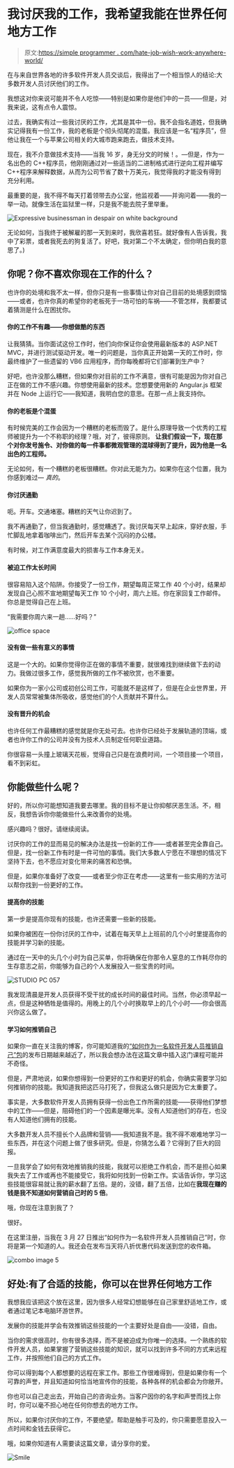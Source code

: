 # 我讨厌我的工作，我希望我能在世界任何地方工作

> 原文:[https://simple programmer . com/hate-job-wish-work-anywhere-world/](https://simpleprogrammer.com/hate-job-wish-work-anywhere-world/)

在与来自世界各地的许多软件开发人员交谈后，我得出了一个相当惊人的结论:大多数开发人员讨厌他们的工作。

我想这对你来说可能并不令人吃惊——特别是如果你是他们中的一员——但是，对我来说，这有点令人震惊。

过去，我确实有过一些我讨厌的工作，尤其是其中一份。我不会指名道姓，但我确实记得我有一份工作，我的老板是个彻头彻尾的混蛋。我应该是一名“程序员”，但他让我在一个与苹果公司相关的大城市跑来跑去，做技术支持。

现在，我不介意做技术支持——当我 16 岁，身无分文的时候！。—但是，作为一名出色的 C++程序员，他刚刚通过对一些适当的二进制格式进行逆向工程并编写 C++程序来解释数据，从而为公司节省了数十万美元，我觉得我的才能没有得到充分利用。

最重要的是，我不得不每天打着领带去办公室，他监视着——并询问着——我的一举一动。就像生活在监狱里一样，只是我不能去院子里举重。



![Expressive businessman in despair on white background](img/09482ce11ac0e220b4214bbe53d47c94.png "Expressive businessman in despair on white background")



无论如何，当我终于被解雇的那一天到来时，我欣喜若狂。就好像有人告诉我，我中了彩票，或者我死去的狗复活了。好吧，我对第二个不太确定，但你明白我的意思了。)

## 你呢？你不喜欢你现在工作的什么？

也许你的处境和我不太一样，但你只是有一些事情让你对自己目前的处境感到烦恼——或者，也许你真的希望你的老板死于一场可怕的车祸——不管怎样，我都要试着猜测是什么在困扰你。

#### 你的工作不有趣——你想做酷的东西

让我猜猜。当你面试这份工作时，他们向你保证你会使用最新版本的 ASP.NET MVC，并进行测试驱动开发。唯一的问题是，当你真正开始第一天的工作时，你最终维护了一些遗留的 VB6 应用程序，而你每晚都将它们部署到生产中？

好吧，也许没那么糟糕，但如果你对目前的工作不满意，很有可能是因为你对自己正在做的工作不感兴趣。你想使用最新的技术。您想要使用新的 Angular.js 框架并在 Node 上运行它——我知道，我明白您的意思。在那一点上我支持你。

#### 你的老板是个混蛋

有时候完美的工作会因为一个糟糕的老板而毁了。是什么原理导致一个优秀的工程师被提升为一个不称职的经理？哦，对了，彼得原则。 **让我们假设一下，现在那个对你发号施令、对你做的每一件事都微观管理的混球得到了提升，因为他是一名出色的工程师。**

无论如何，有一个糟糕的老板很糟糕。你对此无能为力。如果你在这个位置，我为你感到难过— *真的*。

#### 你讨厌通勤

呃。开车。交通堵塞。糟糕的天气让你迟到了。

我不再通勤了，但当我通勤时，感觉糟透了。我讨厌每天早上起床，穿好衣服，手忙脚乱地拿着咖啡出门，然后开车去某个沉闷的办公楼。

有时候，对工作满意度最大的损害与工作本身无关。

#### 被迫工作太长时间

很容易陷入这个陷阱。你接受了一份工作，期望每周正常工作 40 个小时，结果却发现自己心照不宣地期望每天工作 10 个小时，周六上班。你在家回复工作邮件。你总是觉得自己在上班。

“我需要你周六来一趟……好吗？”



![office space](img/4c8a03f603f03045cb697d72a7ad123b.png "office space")



#### 没有做一些有意义的事情

这是一个大的。如果你觉得你正在做的事情不重要，就很难找到继续做下去的动力。我做过很多工作，感觉我所做的工作不被欣赏，也不重要。

如果你为一家小公司或初创公司工作，可能就不是这样了，但是在企业世界里，开发人员常常被集体所吸收，感觉他们的个人贡献并不算什么。

#### 没有晋升的机会

也许任何工作最糟糕的感觉就是你无处可去。也许你已经处于发展轨道的顶端，或者也许你工作的公司并没有为技术人员制定任何职业道路。

你很容易一头撞上玻璃天花板，觉得自己只是在浪费时间，一个项目接一个项目，看不到彩虹。

## 你能做些什么呢？

好的，所以你可能想知道我要去哪里。我的目标不是让你抑郁厌恶生活。不，相反，我想告诉你你能做些什么来改善你的处境。

感兴趣吗？很好。请继续阅读。

讨厌你的工作的显而易见的解决办法是找一份新的工作——或者甚至完全靠自己。但是，找一份新工作有时是一件可怕的事情。我们大多数人宁愿在不理想的情况下坚持下去，也不愿应对变化带来的痛苦和恐惧。

但是，如果你准备好了改变——或者至少你正在考虑——这里有一些实用的方法可以帮你找到一份更好的工作。

#### 提高你的技能

第一步是提高你现有的技能，也许还需要一些新的技能。

如果你被困在一份你讨厌的工作中，试着在每天早上上班前的几个小时里提高你的技能并学习新的技能。

通过在一天中的头几个小时为自己买单，你将确保在你那令人窒息的工作耗尽你的生存意志之前，你能够为自己的个人发展投入一些宝贵的时间。



![STUDIO PC 057](img/3f44f6ae4554786ef8daf1940845bb29.png "STUDIO PC 057")



我发现清晨是开发人员获得不受干扰的成长时间的最佳时间。当然，你必须早起一点，但是这种牺牲是值得的。用晚上的几个小时换取早上的几个小时——你会很高兴你这么做了。

#### 学习如何推销自己

如果你一直在关注我的博客，你可能知道我的[“如何作为一名软件开发人员推销自己”包](https://simpleprogrammer.com/howtomarketyourself)的发布日期越来越近了，所以我会想办法在这篇文章中插入这门课程可能并不奇怪。

但是，严肃地说，如果你想得到一份更好的工作和更好的机会，你确实需要学习如何推销你的技能。我知道我把这匹马打死了，但我这么做只是因为它太重要了。

事实是，大多数软件开发人员拥有获得一份出色工作所需的技能——获得他们梦想中的工作——但是，阻碍他们的一个因素是曝光率。没有人知道他们的存在，也没有人知道他们拥有的技能。

大多数开发人员不擅长个人品牌和营销——我知道我不是。我不得不艰难地学习一些东西，并在这个问题上做了很多研究。但是，你猜怎么着？它得到了巨大的回报。

一旦我学会了如何有效地推销我的技能，我就可以拒绝工作机会，而不是担心如果我失去了工作或再也不能接受它，我将如何找到一份新工作。实话告诉你，学习这些技能很容易就让我的薪水翻了五倍。是的，没错，翻了五倍，比如在**我现在赚的钱是我不知道如何营销自己时的 5 倍**。

哦，你现在注意到我了？

很好。

在这里注册，当我在 3 月 27 日推出“如何作为一名软件开发人员推销自己”时，你将是第一个知道的人。我还会在发布当天将八折优惠代码发送到您的收件箱。



![combo image 5](img/c208d246a848911fda640a4469842b77.png "combo image 5")



## 好处:有了合适的技能，你可以在世界任何地方工作

我想我应该把这个放在这里，因为很多人经常幻想能够在自己家里舒适地工作，或者通过笔记本电脑环游世界。

发展你的技能并学会有效推销这些技能的一个主要好处是自由——没错，自由。

当你的需求很高时，你有很多选择，而不是被迫成为你唯一的选择。一个熟练的软件开发人员，如果掌握了营销这些技能的知识，就可以找到许多不同的方式来远程工作，并按照他们自己的方式工作。

你可以得到每个人都想要的远程在家工作。那些工作很难得到，但是如果你有一个可靠的声誉，并且知道如何恰当地宣传你的技能，各种各样的机会都会为你敞开。

你也可以自己走出去，开始自己的咨询业务。当客户因你的名字和声誉而找上你时，你可以毫不担心地在任何你想去的地方工作。

所以，如果你讨厌你的工作，不要绝望。帮助是触手可及的，你只需要愿意投入一点时间和金钱去获得它。

哦，如果你知道有人需要读这篇文章，请分享你的爱。

![Smile](img/7cc6536b27d00b92b46a00506b02b179.png)